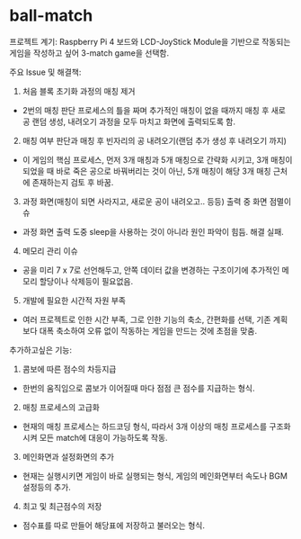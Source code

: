 # ball-match
프로젝트 계기: Raspberry Pi 4 보드와 LCD-JoyStick Module을 기반으로 작동되는 게임을 작성하고 싶어 3-match game을 선택함.

주요 lssue 및 해결책:
1. 처음 블록 초기화 과정의 매칭 제거
- 2번의 매칭 판단 프로세스의 틀을 짜며 추가적인 매칭이 없을 때까지 매칭 후 새로 공
랜덤 생성, 내려오기 과정을 모두 마치고 화면에 출력되도록 함.
2. 매칭 여부 판단과 매칭 후 빈자리의 공 내려오기(랜덤 추가 생성 후 내려오기 까지)
- 이 게임의 핵심 프로세스, 먼저 3개 매칭과 5개 매칭으로 간략화 시키고, 3개 매칭이
되었을 때 바로 죽은 공으로 바꿔버리는 것이 아닌, 5개 매칭이 해당 3개 매칭 근처에
존재하는지 검토 후 바꿈.
3. 과정 화면(매칭이 되면 사라지고, 새로운 공이 내려오고.. 등등) 출력 중 화면 점멸이슈
- 과정 화면 출력 도중 sleep을 사용하는 것이 아니라 원인 파악이 힘듬. 해결 실패.
4. 메모리 관리 이슈
- 공을 미리 7 x 7로 선언해두고, 안쪽 데이터 값을 변경하는 구조이기에 추가적인 메모리
할당이나 삭제등이 필요없음.
5. 개발에 필요한 시간적 자원 부족
- 여러 프로젝트로 인한 시간 부족, 그로 인한 기능의 축소, 간편화를 선택, 기존 계획보다
대폭 축소하여 오류 없이 작동하는 게임을 만드는 것에 초점을 맞춤.

추가하고싶은 기능: 
1. 콤보에 따른 점수의 차등지급
- 한번의 움직임으로 콤보가 이어질때 마다 점점 큰 점수를 지급하는 형식.
2. 매칭 프로세스의 고급화
- 현재의 매칭 프로세스는 하드코딩 형식, 따라서 3개 이상의 매칭 프로세스를 구조화시켜 모든 match에 대응이 가능하도록 작동.
3. 메인화면과 설정화면의 추가
- 현재는 실행시키면 게임이 바로 실행되는 형식, 게임의 메인화면부터 속도나 BGM설정등의 추가.
4. 최고 및 최근점수의 저장
- 점수표를 따로 만들어 해당표에 저장하고 불러오는 형식.
